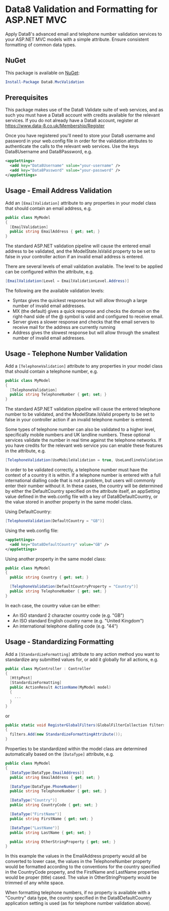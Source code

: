 # Data8 Validation and Formatting for ASP.NET MVC

Apply Data8's advanced email and telephone number validation services to your ASP.NET MVC models with a simple attribute.
Ensure consistent formatting of common data types.

## NuGet

This package is available on [NuGet](https://www.nuget.org/packages/Data8.MvcValidation):

```powershell
Install-Package Data8.MvcValidation
```

## Prerequisites

This package makes use of the Data8 Validate suite of web services, and as such you must have a Data8 account with credits
available for the relevant services. If you do not already have a Data8 account, register at
https://www.data-8.co.uk/Membership/Register

Once you have registered you'll need to store your Data8 username and password in your web.config file in order for the
validation attributes to authenticate the calls to the relevant web services. Use the keys Data8Username and Data8Password, e.g.

```xml
<appSettings>
  <add key="Data8Username" value="your-username" />
  <add key="Data8Password" value="your-password" />
</appSettings>
```

## Usage - Email Address Validation

Add an `[EmailValidation]` attribute to any properties in your model class that should contain an email address, e.g.

```csharp
public class MyModel
{
  [EmailValidation]
  public string EmailAddress { get; set; }
}
```

The standard ASP.NET validation pipeline will cause the entered email address to be validated, and the ModelState.IsValid
property to be set to false in your controller action if an invalid email address is entered.

There are several levels of email validation available. The level to be applied can be configured within the attribute, e.g.

```csharp
[EmailValidation(Level = EmailValidationLevel.Address)]
```

The following are the available validation levels:

* Syntax gives the quickest response but will allow through a large number of invalid email addresses.
* MX (the default) gives a quick response and checks the domain on the right-hand side of the @ symbol is valid and configured 
  to receive email.
* Server gives a slower response and checks that the email servers to receive mail for the address are currently running
* Address gives the slowest response but will allow through the smallest number of invalid email addresses.

## Usage - Telephone Number Validation

Add a `[TelephoneValidation]` attribute to any properties in your model class that should contain a telephone number, e.g.

```csharp
public class MyModel
{
  [TelephoneValidation]
  public string TelephoneNumber { get; set; }
}
```

The standard ASP.NET validation pipeline will cause the entered telephone number to be validated, and the ModelState.IsValid
property to be set to false in your controller action if an invalid telephone number is entered.

Some types of telephone number can also be validated to a higher level, specifically mobile numbers and UK landline numbers.
These optional services validate the number in real time against the telephone networks. If you have credits for the relevant
web service you can enable these features in the attribute, e.g.

```csharp
[TelephoneValidation(UseMobileValidation = true, UseLandlineValidation = true)]
```

In order to be validated correctly, a telephone number must have the context of a country it is within. If a telephone number is
entered with a full international dialling code that is not a problem, but users will commonly enter their number without it. In
these cases, the country will be determined by either the DefaultCountry specified on the attribute itself, an appSetting value 
defined in the web.config file with a key of Data8DefaultCountry, or the value stored in another property in the same model class.

Using DefaultCountry:

```csharp
[TelephoneValidation(DefaultCountry = "GB")]
```

Using the web.config file:

```xml
<appSettings>
  <add key="Data8DefaultCountry" value="GB" />
</appSettings>
```

Using another property in the same model class:

```csharp
public class MyModel
{
  public string Country { get; set; }

  [TelephoneValidation(DefaultCountryProperty = "Country")]
  public string TelephoneNumber { get; set; }
}
```

In each case, the country value can be either:

* An ISO standard 2 character country code (e.g. "GB")
* An ISO standard English country name (e.g. "United Kingdom")
* An international telephone dialling code (e.g. "44")

## Usage - Standardizing Formatting

Add a `[StandardizeFormatting]` attribute to any action method you want to standardize any submitted values for, or add it globally
for all actions, e.g.

```csharp
public class MyController : Controller
{
  [HttpPost]
  [StandardizeFormatting]
  public ActionResult ActionName(MyModel model)
  {
    ...
  }
}
```

or

```csharp
public static void RegisterGlobalFilters(GlobalFilterCollection filters)
{
  filters.Add(new StandardizeFormattingAttribute());
}
```

Properties to be standardized within the model class are determined automatically based on the `[DataType]` attribute, e.g.

```csharp
public class MyModel
{
  [DataType(DataType.EmailAddress)]
  public string EmailAddress { get; set; }

  [DataType(DataType.PhoneNumber)]
  public string TelephoneNumber { get; set; }

  [DataType("Country")]
  public string CountryCode { get; set; }

  [DataType("FirstName")]
  public string FirstName { get; set; }

  [DataType("LastName")]
  public string LastName { get; set; }

  public string OtherStringProperty { get; set; }
}
```

In this example the values in the EmailAddress property would all be converted to lower case, the values in the TelephoneNumber
property would be formatted according to the conventions for the country specified in the CountryCode property, and the FirstName
and LastName properties would be proper (title) cased. The value in OtherStringProperty would be trimmed of any white space.

When formatting telephone numbers, if no property is available with a "Country" data type, the country specified in the 
Data8DefaultCountry application setting is used (as for telephone number validation above).